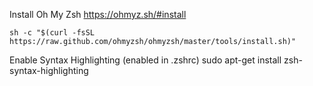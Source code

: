 Install Oh My Zsh
https://ohmyz.sh/#install
    
    sh -c "$(curl -fsSL https://raw.github.com/ohmyzsh/ohmyzsh/master/tools/install.sh)"

Enable Syntax Highlighting (enabled in .zshrc)
        sudo apt-get install zsh-syntax-highlighting

